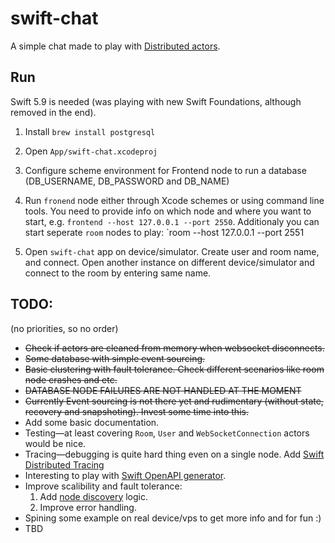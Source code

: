 #  swift-chat

A simple chat made to play with [Distributed actors](https://www.swift.org/blog/distributed-actors/).

## Run

Swift 5.9 is needed (was playing with new Swift Foundations, although removed in the end).

1. Install `brew install postgresql`

2. Open `App/swift-chat.xcodeproj`

3. Configure scheme environment for Frontend node to run a database (DB_USERNAME, DB_PASSWORD and DB_NAME)

4. Run `fronend` node either through Xcode schemes or using command line tools. You need to provide info on which node and where you want to start, e.g. `frontend --host 127.0.0.1 --port 2550`. 
  Additionaly you can start seperate `room` nodes to play:
  `room --host 127.0.0.1 --port 2551

5. Open `swift-chat` app on device/simulator. Create user and room name, and connect. Open another instance on different device/simulator and connect to the room by entering same name.

## TODO:
(no priorities, so no order)
* ~~Check if actors are cleaned from memory when websocket disconnects.~~
* ~~Some database with simple event sourcing.~~
* ~~Basic clustering with fault tolerance. Check different scenarios like room node crashes and etc.~~
* ~~DATABASE NODE FAILURES ARE NOT HANDLED AT THE MOMENT~~
* ~~Currently Event sourcing is not there yet and rudimentary (without state, recovery and snapshoting). Invest some time into this.~~
* Add some basic documentation.
* Testing—at least covering `Room`, `User` and `WebSocketConnection` actors would be nice.
* Tracing—debugging is quite hard thing even on a single node. Add [Swift Distributed Tracing](https://github.com/apple/swift-distributed-tracing)
* Interesting to play with [Swift OpenAPI generator](https://github.com/apple/swift-openapi-generator).
* Improve scalibility and fault tolerance:
  1. Add [node discovery](https://swiftpackageindex.com/apple/swift-distributed-actors/main/documentation/distributedcluster/clustering#Automatic-Node-Discovery) logic.
  2. Improve error handling. 
* Spining some example on real device/vps to get more info and for fun :)
* TBD

